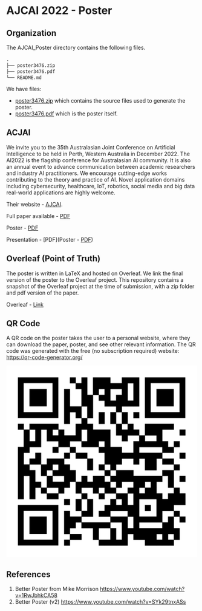 # AJCAI 2022 - Poster

## Organization

The AJCAI_Poster directory contains the following files.

```
.
├── poster3476.zip
├── poster3476.pdf
└── README.md
```

We have files:

- [poster3476.zip](https://github.com/woodRock/fishy-business/blob/main/papers/AJCAI_Poster/poster3476.zip) which contains the source files used to generate the poster.
- [poster3476.pdf](https://github.com/woodRock/fishy-business/blob/main/papers/AJCAI_Poster/poster3476.pdf) which is the poster itself.

## ACJAI

We invite you to the 35th Australasian Joint Conference on Artificial Intelligence to be held in Perth, Western Australia in December 2022.
The AI2022 is the flagship conference for Australasian AI community. It is also an annual event to advance communication between academic researchers and industry AI practitioners. We encourage cutting-edge works contributing to the theory and practice of AI. Novel application domains including cybersecurity, healthcare, IoT, robotics, social media and big data real-world applications are highly welcome.

Their website - [AJCAI](https://ajcai2022.org/).

Full paper available - [PDF](https://github.com/woodRock/fishy-business/blob/main/papers/AJCAI/paper3476.pdf)

Poster - [PDF](https://github.com/woodRock/fishy-business/blob/main/papers/AJCAI_Poster/poster3476.pdf)

Presentation - [PDF](Poster - [PDF](https://github.com/woodRock/fishy-business/blob/main/papers/AJCAI_Presentation/presentation3476.pdf))

## Overleaf (Point of Truth)

The poster is written in LaTeX and hosted on Overleaf. We link the final version of the poster to the Overleaf project. This repository contains a snapshot of the Overleaf project at the time of submission, with a zip folder and pdf version of the paper.

Overleaf - [Link](https://www.overleaf.com/project/633bfa5378f35f6cb8c49371)

## QR Code

A QR code on the poster takes the user to a personal website, where they can download the paper, poster, and see other relevant information. The QR code was generated with the free (no subscription required) website: https://qr-code-generator.org/

![QR Code](./QR_code.png)

## References

1. Better Poster from Mike Morrison https://www.youtube.com/watch?v=1RwJbhkCA58
2. Better Poster (v2) https://www.youtube.com/watch?v=SYk29tnxASs
